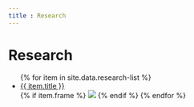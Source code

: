 ```yaml
---
title : Research
---
```

# Research

<ul>
   {% for item in site.data.research-list %}
      <li><a href="{{ item.link }}">{{ item.title }}</a></li>
      {% if item.frame %}
         <img src="{{item.frame}}">
      {% endif %}
   {% endfor %}
</ul>

